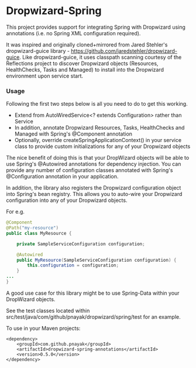 Dropwizard-Spring
=================

This project provides support for integrating Spring with Dropwizard using annotations (i.e. no Spring XML configuration required). 

It was inspired and originally cloned+mirrored from Jared Stehler's dropwizard-guice library - https://github.com/jaredstehler/dropwizard-guice. Like dropwizard-guice, it uses classpath scanning courtesy of the Reflections project to discover Dropwizard objects (Resources, HealthChecks, Tasks and Managed) to install into the Dropwizard environment upon service start.

### Usage

Following the first two steps below is all you need to do to get this working.

* Extend from AutoWiredService<? extends Configuration> rather than Service  
* In addition, annotate Dropwizard Resources, Tasks, HealthChecks and Managed with Spring's @Component annotation
* Optionally, override createSpringApplicationContext() in your service class to provide custom initializations for any of your Dropwizard objects 

The nice benefit of doing this is that your DropWizard objects will be able to use Spring's @Autowired annotations for dependency injection.  You can provide any number of configuration classes annotated with Spring's @Configuration annotation in your application.  

In addition, the library also registers the Dropwizard configuration object into Spring's bean registry.  This allows you to auto-wire your Dropwizard configuration into any of your Dropwizard objects.  

For e.g.
```java
@Component
@Path("my-resource")
public class MyResource {

    private SampleServiceConfiguration configuration;

    @Autowired
    public MyResource(SampleServiceConfiguration configuration) {
        this.configuration = configuration;
    }
...
}
```
A good use case for this library might be to use Spring-Data within your DropWizard objects.

See the test classes located within src/test/java/com/github/pnayak/dropwizard/spring/test for an example.

To use in your Maven projects:

    <dependency>
        <groupId>com.github.pnayak</groupId>
        <artifactId>dropwizard-spring-annotations</artifactId>
        <version>0.5.0</version>
    </dependency>
    
